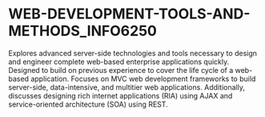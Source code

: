 # WEB-DEVELOPMENT-TOOLS-AND-METHODS_INFO6250

Explores advanced server-side technologies and tools necessary to design and engineer complete web-based enterprise
applications quickly. Designed to build on previous experience to cover the life cycle of a web-based application. Focuses
on MVC web development frameworks to build server-side, data-intensive, and multitier web applications. Additionally,
discusses designing rich internet applications (RIA) using AJAX and service-oriented architecture (SOA) using REST.
